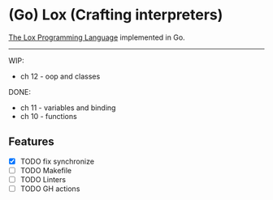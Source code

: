 # (Go) Lox (Crafting interpreters)

[The Lox Programming Language](https://www.craftinginterpreters.com/the-lox-language.html) implemented in Go.

---

WIP:

- ch 12 - oop and classes

DONE:

- ch 11 - variables and binding
- ch 10 - functions

## Features

- [x] TODO fix synchronize
- [ ] TODO Makefile
- [ ] TODO Linters
- [ ] TODO GH actions
